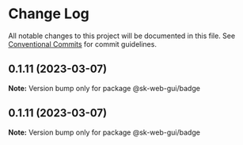 # Change Log

All notable changes to this project will be documented in this file.
See [Conventional Commits](https://conventionalcommits.org) for commit guidelines.

## 0.1.11 (2023-03-07)

**Note:** Version bump only for package @sk-web-gui/badge

## 0.1.11 (2023-03-07)

**Note:** Version bump only for package @sk-web-gui/badge
